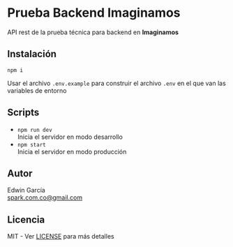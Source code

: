 # Prueba Backend Imaginamos

API rest de la prueba técnica para backend en **Imaginamos**

## Instalación

```shell
npm i
```

Usar el archivo `.env.example` para construir el archivo `.env` en el que van las variables de entorno

## Scripts

- `npm run dev`  
Inicia el servidor en modo desarrollo
- `npm start`  
Inicia el servidor en modo producción

## Autor

Edwin García  
spark.com.co@gmail.com

## Licencia

MIT - Ver [LICENSE](./LICENSE) para más detalles
